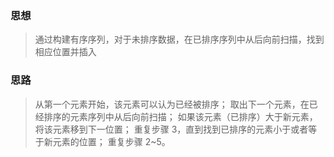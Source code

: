 ### 思想

> 通过构建有序序列，对于未排序数据，在已排序序列中从后向前扫描，找到相应位置并插入

### 思路

> 从第一个元素开始，该元素可以认为已经被排序；
> 取出下一个元素，在已经排序的元素序列中从后向前扫描；
> 如果该元素（已排序）大于新元素，将该元素移到下一位置；
> 重复步骤 3，直到找到已排序的元素小于或者等于新元素的位置；
> 重复步骤 2~5。
